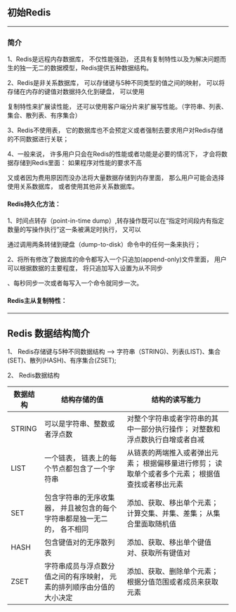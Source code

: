 ## 初始Redis
***

### 简介
1、Redis是远程内存数据库， 不仅性能强劲， 还具有复制特性以及为解决问题而生的独一无二的数据模型，Redis提供五种数据结构。

2、Redis是非关系数据库， 可以存储键与5种不同类型的值之间的映射， 可以将存储在内存的键值对数据持久化到硬盘， 可以使用

复制特性来扩展读性能， 还可以使用客户端分片来扩展写性能。（字符串、列表、集合、散列表、有序集合）

3、Redis不使用表， 它的数据库也不会预定义或者强制去要求用户对Redis存储的不同数据进行关联；

4、一般来说， 许多用户只会在Redis的性能或者功能是必要的情况下， 才会将数据存储到Redis里面： 如果程序对性能的要求不高

又或者因为费用原因而没办法将大量数据存储到内存里面， 那么用户可能会选择使用关系数据库， 或者使用其他非关系数据库。
#### Redis持久化方法：
1、时间点转存（point-in-time dump）,转存操作既可以在“指定时间段内有指定数量的写操作执行”这一条被满足时执行， 又可以

通过调用两条转储到硬盘（dump-to-disk）命令中的任何一条来执行；

2、将所有修改了数据库的命令都写入一个只追加(append-only)文件里面， 用户可以根据数据的主要程度， 将只追加写入设置为从不同步

、每秒同步一次或者每写入一个命令就同步一次。

#### Redis主从复制特性：


***

## Redis 数据结构简介
1、 Redis存储键与5种不同数据结构 --> 字符串（STRING)、列表(LIST)、集合(SET)、散列(HASH)、有序集合(ZSET);

2、 Redis数据结构

| 数据结构 |          结构存储的值                      |          结构的读写能力               |
| ------- |----------------------------------------| -----------------------------------|
| STRING | 可以是字符串、整数或者浮点数                  | 对整个字符串或者字符串的其中一部分执行操作； 对整数和浮点数执行自增或者自减 |
| LIST   | 一个链表， 链表上的每个节点都包含了一个字符串    | 从链表的两端推入或者弹出元素； 根据偏移量进行修剪； 读取单个或者多个元素； 根据值查找或者移出元素 |
| SET    | 包含字符串的无序收集器， 并且被包含的每个字符串都是独一无二的， 各不相同 | 添加、获取、移出单个元素；  计算交集、并集、差集； 从集合里面取随机值 |
| HASH   | 包含键值对的无序散列表                     | 添加、获取、移出单个键值对、获取所有键值对 |
| ZSET   | 字符串成员与浮点数分值之间的有序映射， 元素的排列顺序由分值的大小决定 | 添加、获取、删除单个元素； 根据分值范围或者成员来获取元素 |
